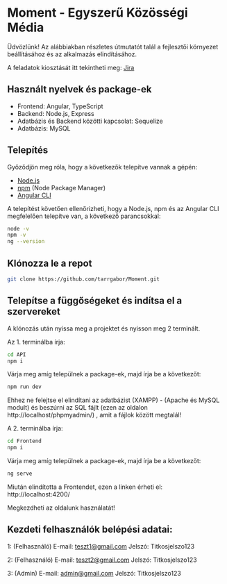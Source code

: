 # Moment - Egyszerű Közösségi Média
Üdvözlünk! Az alábbiakban részletes útmutatót talál a fejlesztői környezet beállításához és az alkalmazás elindításához.

A feladatok kiosztását itt tekintheti meg: [Jira](https://id.atlassian.com/login?continue=https%3A%2F%2Fid.atlassian.com%2Fjoin%2Fuser-access%3Fresource%3Dari%253Acloud%253Ajira%253A%253Asite%252F5060a185-a4b8-4487-96be-0f84756219ee%26continue%3Dhttps%253A%252F%252Fprojectmoment.atlassian.net%252Fjira%252Fsoftware%252Fprojects%252FMOME%252Fboards%252F2&application=jira)

## Használt nyelvek és package-ek
- Frontend: Angular, TypeScript
- Backend: Node.js, Express
- Adatbázis és Backend közötti kapcsolat: Sequelize
- Adatbázis: MySQL

## Telepítés

Győződjön meg róla, hogy a következők telepítve vannak a gépén:

- [Node.js](https://nodejs.org/en/download/)
- [npm](https://www.npmjs.com/) (Node Package Manager)
- [Angular CLI](https://angular.dev/installation)

A telepítést követően ellenőrizheti, hogy a Node.js, npm és az Angular CLI megfelelően telepítve van, a következő parancsokkal:

```bash
node -v
npm -v
ng --version
```

## Klónozza le a repot
```bash
git clone https://github.com/tarrgabor/Moment.git
```

## Telepítse a függőségeket és indítsa el a szervereket
A klónozás után nyissa meg a projektet és nyisson meg 2 terminált.

Az 1. terminálba írja:
```bash
cd API
npm i
```

Várja meg amíg települnek a package-ek, majd írja be a következőt:
```bash
npm run dev
```
Ehhez ne felejtse el elindítani az adatbázist (XAMPP) - (Apache és MySQL modult) és beszúrni az SQL fájlt (ezen az oldalon http://localhost/phpmyadmin/) , amit a fájlok között megtalál!

A 2. terminálba írja:
```bash
cd Frontend
npm i
```

Várja meg amíg települnek a package-ek, majd írja be a következőt:
```bash
ng serve
```

Miután elindította a Frontendet, ezen a linken érheti el: http://localhost:4200/

Megkezdheti az oldalunk használatát!

## Kezdeti felhasználók belépési adatai:

1: (Felhasználó)
E-mail: teszt1@gmail.com
Jelszó: Titkosjelszo123

2: (Felhasználó)
E-mail: teszt2@gmail.com
Jelszó: Titkosjelszo123

3: (Admin)
E-mail: admin@gmail.com
Jelszó: Titkosjelszo123
